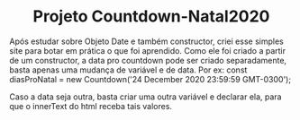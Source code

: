 <h1 align="center">Projeto Countdown-Natal2020</h1>

Após estudar sobre Objeto Date e também constructor, criei esse simples site para botar em prática o que foi aprendido. Como ele foi criado a partir de um constructor, a data pro countdown pode ser criado separadamente, basta apenas uma mudança de variável e de data.
Por ex: const diasProNatal = new Countdown('24 December 2020 23:59:59 GMT-0300');

Caso a data seja outra, basta criar uma outra variável e declarar ela, para que o innerText do html receba tais valores.
